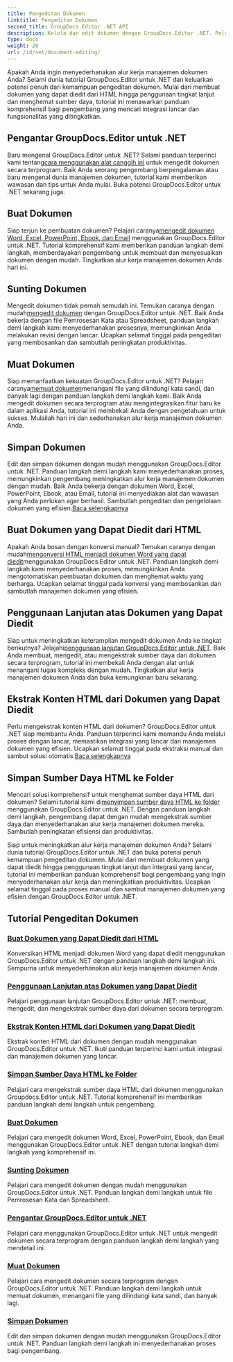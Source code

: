 ```yaml
---
title: Pengeditan Dokumen
linktitle: Pengeditan Dokumen
second_title: GroupDocs.Editor .NET API
description: Kelola dan edit dokumen dengan GroupDocs.Editor .NET. Pelajari cara membuat, mengedit, dan menyimpan dokumen dengan mudah. Tingkatkan alur kerja manajemen dokumen Anda hari ini!
type: docs
weight: 20
url: /id/net/document-editing/
---
```


Apakah Anda ingin menyederhanakan alur kerja manajemen dokumen Anda? Selami dunia tutorial GroupDocs.Editor untuk .NET dan keluarkan potensi penuh dari kemampuan pengeditan dokumen. Mulai dari membuat dokumen yang dapat diedit dari HTML hingga penggunaan tingkat lanjut dan menghemat sumber daya, tutorial ini menawarkan panduan komprehensif bagi pengembang yang mencari integrasi lancar dan fungsionalitas yang ditingkatkan.

## Pengantar GroupDocs.Editor untuk .NET

 Baru mengenal GroupDocs.Editor untuk .NET? Selami panduan terperinci kami tentang[cara menggunakan alat canggih ini](./introduction-groupdocs-editor/) untuk mengedit dokumen secara terprogram. Baik Anda seorang pengembang berpengalaman atau baru mengenal dunia manajemen dokumen, tutorial kami memberikan wawasan dan tips untuk Anda mulai. Buka potensi GroupDocs.Editor untuk .NET sekarang juga.

## Buat Dokumen

Siap terjun ke pembuatan dokumen? Pelajari caranya[mengedit dokumen Word, Excel, PowerPoint, Ebook, dan Email](./create-document/) menggunakan GroupDocs.Editor untuk .NET. Tutorial komprehensif kami memberikan panduan langkah demi langkah, memberdayakan pengembang untuk membuat dan menyesuaikan dokumen dengan mudah. Tingkatkan alur kerja manajemen dokumen Anda hari ini.

## Sunting Dokumen

 Mengedit dokumen tidak pernah semudah ini. Temukan caranya dengan mudah[mengedit dokumen](./edit-document/) dengan GroupDocs.Editor untuk .NET. Baik Anda bekerja dengan file Pemrosesan Kata atau Spreadsheet, panduan langkah demi langkah kami menyederhanakan prosesnya, memungkinkan Anda melakukan revisi dengan lancar. Ucapkan selamat tinggal pada pengeditan yang membosankan dan sambutlah peningkatan produktivitas.


## Muat Dokumen

 Siap memanfaatkan kekuatan GroupDocs.Editor untuk .NET? Pelajari caranya[memuat dokumen](./load-document/)menangani file yang dilindungi kata sandi, dan banyak lagi dengan panduan langkah demi langkah kami. Baik Anda mengedit dokumen secara terprogram atau mengintegrasikan fitur baru ke dalam aplikasi Anda, tutorial ini membekali Anda dengan pengetahuan untuk sukses. Mulailah hari ini dan sederhanakan alur kerja manajemen dokumen Anda.

## Simpan Dokumen

 Edit dan simpan dokumen dengan mudah menggunakan GroupDocs.Editor untuk .NET. Panduan langkah demi langkah kami menyederhanakan proses, memungkinkan pengembang meningkatkan alur kerja manajemen dokumen dengan mudah. Baik Anda bekerja dengan dokumen Word, Excel, PowerPoint, Ebook, atau Email, tutorial ini menyediakan alat dan wawasan yang Anda perlukan agar berhasil. Sambutlah pengeditan dan pengelolaan dokumen yang efisien.[Baca selengkapnya](./save-document/)

## Buat Dokumen yang Dapat Diedit dari HTML

 Apakah Anda bosan dengan konversi manual? Temukan caranya dengan mudah[mengonversi HTML menjadi dokumen Word yang dapat diedit](./create-editable-document-from-html/)menggunakan GroupDocs.Editor untuk .NET. Panduan langkah demi langkah kami menyederhanakan proses, memungkinkan Anda mengotomatiskan pembuatan dokumen dan menghemat waktu yang berharga. Ucapkan selamat tinggal pada konversi yang membosankan dan sambutlah manajemen dokumen yang efisien.

## Penggunaan Lanjutan atas Dokumen yang Dapat Diedit

 Siap untuk meningkatkan keterampilan mengedit dokumen Anda ke tingkat berikutnya? Jelajahi[penggunaan lanjutan GroupDocs.Editor untuk .NET](./advanced-usage-of-editable-documents/). Baik Anda membuat, mengedit, atau mengekstrak sumber daya dari dokumen secara terprogram, tutorial ini membekali Anda dengan alat untuk menangani tugas kompleks dengan mudah. Tingkatkan alur kerja manajemen dokumen Anda dan buka kemungkinan baru sekarang.

## Ekstrak Konten HTML dari Dokumen yang Dapat Diedit

 Perlu mengekstrak konten HTML dari dokumen? GroupDocs.Editor untuk .NET siap membantu Anda. Panduan terperinci kami memandu Anda melalui proses dengan lancar, memastikan integrasi yang lancar dan manajemen dokumen yang efisien. Ucapkan selamat tinggal pada ekstraksi manual dan sambut solusi otomatis.[Baca selengkapnya](./extract-html-content-from-editable-document/)

## Simpan Sumber Daya HTML ke Folder

 Mencari solusi komprehensif untuk menghemat sumber daya HTML dari dokumen? Selami tutorial kami di[menyimpan sumber daya HTML ke folder](./save-html-resources-to-folder/) menggunakan GroupDocs.Editor untuk .NET. Dengan panduan langkah demi langkah, pengembang dapat dengan mudah mengekstrak sumber daya dan menyederhanakan alur kerja manajemen dokumen mereka. Sambutlah peningkatan efisiensi dan produktivitas.

Siap untuk meningkatkan alur kerja manajemen dokumen Anda? Selami dunia tutorial GroupDocs.Editor untuk .NET dan buka potensi penuh kemampuan pengeditan dokumen. Mulai dari membuat dokumen yang dapat diedit hingga penggunaan tingkat lanjut dan integrasi yang lancar, tutorial ini memberikan panduan komprehensif bagi pengembang yang ingin menyederhanakan alur kerja dan meningkatkan produktivitas. Ucapkan selamat tinggal pada proses manual dan sambut manajemen dokumen yang efisien dengan GroupDocs.Editor untuk .NET. 
## Tutorial Pengeditan Dokumen
### [Buat Dokumen yang Dapat Diedit dari HTML](./create-editable-document-from-html/)
Konversikan HTML menjadi dokumen Word yang dapat diedit menggunakan GroupDocs.Editor untuk .NET dengan panduan langkah demi langkah ini. Sempurna untuk menyederhanakan alur kerja manajemen dokumen Anda.
### [Penggunaan Lanjutan atas Dokumen yang Dapat Diedit](./advanced-usage-of-editable-documents/)
Pelajari penggunaan lanjutan GroupDocs.Editor untuk .NET: membuat, mengedit, dan mengekstrak sumber daya dari dokumen secara terprogram.
### [Ekstrak Konten HTML dari Dokumen yang Dapat Diedit](./extract-html-content-from-editable-document/)
Ekstrak konten HTML dari dokumen dengan mudah menggunakan GroupDocs.Editor untuk .NET. Ikuti panduan terperinci kami untuk integrasi dan manajemen dokumen yang lancar.
### [Simpan Sumber Daya HTML ke Folder](./save-html-resources-to-folder/)
Pelajari cara mengekstrak sumber daya HTML dari dokumen menggunakan Groupdocs.Editor untuk .NET. Tutorial komprehensif ini memberikan panduan langkah demi langkah untuk pengembang.
### [Buat Dokumen](./create-document/)
Pelajari cara mengedit dokumen Word, Excel, PowerPoint, Ebook, dan Email menggunakan GroupDocs.Editor untuk .NET dengan tutorial langkah demi langkah yang komprehensif ini.
### [Sunting Dokumen](./edit-document/)
Pelajari cara mengedit dokumen dengan mudah menggunakan GroupDocs.Editor untuk .NET. Panduan langkah demi langkah untuk file Pemrosesan Kata dan Spreadsheet.
### [Pengantar GroupDocs.Editor untuk .NET](./introduction-groupdocs-editor/)
Pelajari cara menggunakan GroupDocs.Editor untuk .NET untuk mengedit dokumen secara terprogram dengan panduan langkah demi langkah yang mendetail ini.
### [Muat Dokumen](./load-document/)
Pelajari cara mengedit dokumen secara terprogram dengan GroupDocs.Editor untuk .NET. Panduan langkah demi langkah untuk memuat dokumen, menangani file yang dilindungi kata sandi, dan banyak lagi.
### [Simpan Dokumen](./save-document/)
Edit dan simpan dokumen dengan mudah menggunakan GroupDocs.Editor untuk .NET. Panduan langkah demi langkah ini menyederhanakan proses bagi pengembang.